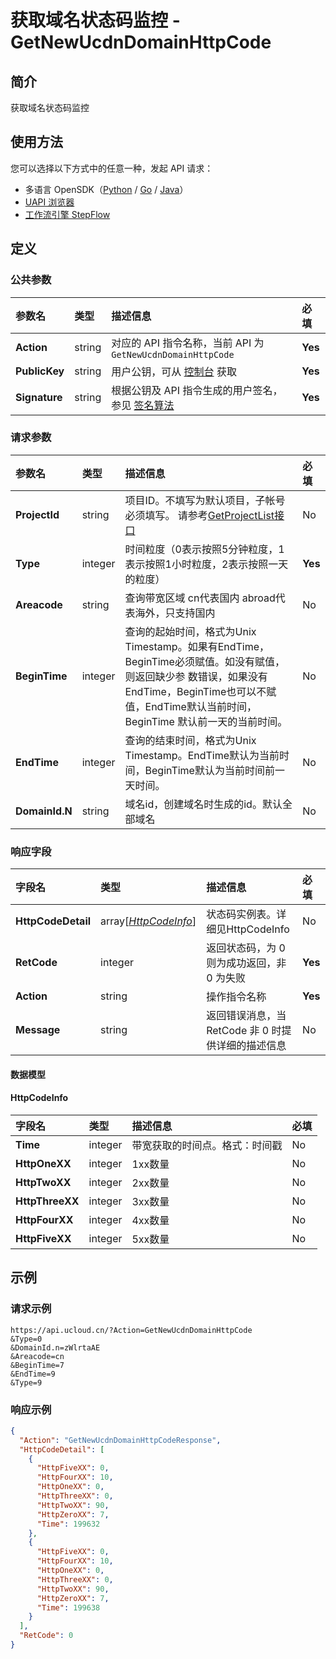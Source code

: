 # 获取域名状态码监控 - GetNewUcdnDomainHttpCode

## 简介

获取域名状态码监控





## 使用方法

您可以选择以下方式中的任意一种，发起 API 请求：
- 多语言 OpenSDK（[Python](https://github.com/ucloud/ucloud-sdk-python3) / [Go](https://github.com/ucloud/ucloud-sdk-go) / [Java](https://github.com/ucloud/ucloud-sdk-java)）
- [UAPI 浏览器](https://console.ucloud.cn/uapi/detail?id=GetNewUcdnDomainHttpCode)
- [工作流引擎 StepFlow](https://console.ucloud.cn/stepflow/manage/)

## 定义

### 公共参数

| 参数名 | 类型 | 描述信息 | 必填 |
|:---|:---|:---|:---|
| **Action**     | string  | 对应的 API 指令名称，当前 API 为 `GetNewUcdnDomainHttpCode`                        | **Yes** |
| **PublicKey**  | string  | 用户公钥，可从 [控制台](https://console.ucloud.cn/uapi/apikey) 获取                                             | **Yes** |
| **Signature**  | string  | 根据公钥及 API 指令生成的用户签名，参见 [签名算法](api/summary/signature.md)  | **Yes** |

### 请求参数

| 参数名 | 类型 | 描述信息 | 必填 |
|:---|:---|:---|:---|
| **ProjectId** | string | 项目ID。不填写为默认项目，子帐号必须填写。 请参考[GetProjectList接口](api/summary/get_project_list) |No|
| **Type** | integer | 时间粒度（0表示按照5分钟粒度，1表示按照1小时粒度，2表示按照一天的粒度） |**Yes**|
| **Areacode** | string | 查询带宽区域 cn代表国内 abroad代表海外，只支持国内 |No|
| **BeginTime** | integer | 查询的起始时间，格式为Unix Timestamp。如果有EndTime，BeginTime必须赋值。如没有赋值，则返回缺少参 数错误，如果没有EndTime，BeginTime也可以不赋值，EndTime默认当前时间，BeginTime 默认前一天的当前时间。 |No|
| **EndTime** | integer | 查询的结束时间，格式为Unix Timestamp。EndTime默认为当前时间，BeginTime默认为当前时间前一天时间。 |No|
| **DomainId.N** | string | 域名id，创建域名时生成的id。默认全部域名 |No|

### 响应字段

| 字段名 | 类型 | 描述信息 | 必填 |
|:---|:---|:---|:---|
| **HttpCodeDetail** | array[[*HttpCodeInfo*](#HttpCodeInfo)] | 状态码实例表。详细见HttpCodeInfo |No|
| **RetCode** | integer | 返回状态码，为 0 则为成功返回，非 0 为失败 |**Yes**|
| **Action** | string | 操作指令名称 |**Yes**|
| **Message** | string | 返回错误消息，当 RetCode 非 0 时提供详细的描述信息 |No|

#### 数据模型


#### HttpCodeInfo

| 字段名 | 类型 | 描述信息 | 必填 |
|:---|:---|:---|:---|
| **Time** | integer | 带宽获取的时间点。格式：时间戳 |No|
| **HttpOneXX** | integer | 1xx数量 |No|
| **HttpTwoXX** | integer | 2xx数量 |No|
| **HttpThreeXX** | integer | 3xx数量 |No|
| **HttpFourXX** | integer | 4xx数量 |No|
| **HttpFiveXX** | integer | 5xx数量 |No|

## 示例

### 请求示例
    
```
https://api.ucloud.cn/?Action=GetNewUcdnDomainHttpCode
&Type=0
&DomainId.n=zWlrtaAE
&Areacode=cn
&BeginTime=7
&EndTime=9
&Type=9
```

### 响应示例
    
```json
{
  "Action": "GetNewUcdnDomainHttpCodeResponse",
  "HttpCodeDetail": [
    {
      "HttpFiveXX": 0,
      "HttpFourXX": 10,
      "HttpOneXX": 0,
      "HttpThreeXX": 0,
      "HttpTwoXX": 90,
      "HttpZeroXX": 7,
      "Time": 199632
    },
    {
      "HttpFiveXX": 0,
      "HttpFourXX": 10,
      "HttpOneXX": 0,
      "HttpThreeXX": 0,
      "HttpTwoXX": 90,
      "HttpZeroXX": 7,
      "Time": 199638
    }
  ],
  "RetCode": 0
}
```




